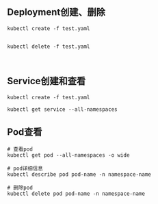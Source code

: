 

## Deployment创建、删除

```shell
kubectl create -f test.yaml


kubectl delete -f test.yaml



```

## Service创建和查看

```shell
kubectl create -f test.yaml

kubectl get service --all-namespaces
```



## Pod查看

```shell
# 查看pod
kubectl get pod --all-namespaces -o wide

# pod详细信息
kubectl describe pod pod-name -n namespace-name

# 删除pod
kubectl delete pod pod-name -n namespace-name
```

